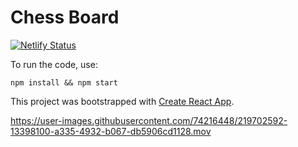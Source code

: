 # Chess Board

[![Netlify Status](https://api.netlify.com/api/v1/badges/00f24fc4-3137-42ab-8095-45a4cfce97f2/deploy-status)](https://app.netlify.com/sites/css-chess-board/deploys)

To run the code, use:

```
npm install && npm start
```

This project was bootstrapped with [Create React App](https://github.com/facebook/create-react-app).

https://user-images.githubusercontent.com/74216448/219702592-13398100-a335-4932-b067-db5906cd1128.mov
